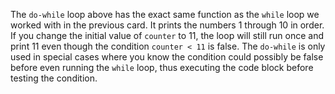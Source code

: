 The `do-while` loop above has the exact same function as the `while` loop we worked with in the previous card. It prints the numbers 1 through 10 in order. If you change the initial value of `counter` to 11, the loop will still run once and print 11 even though the condition `counter < 11` is false. The `do-while` is only used in special cases where you know the condition could possibly be false before even running the `while` loop, thus executing the code block before testing the condition.